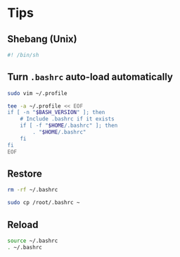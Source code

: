 # Tips

## Shebang (Unix)

```sh
#! /bin/sh
```

## Turn `.bashrc` auto-load automatically

```sh
sudo vim ~/.profile
```

```sh
tee -a ~/.profile << EOF
if [ -n "$BASH_VERSION" ]; then
    # Include .bashrc if it exists
    if [ -f "$HOME/.bashrc" ]; then
        . "$HOME/.bashrc"
    fi
fi
EOF
```

## Restore

```sh
rm -rf ~/.bashrc
```

```sh
sudo cp /root/.bashrc ~
```

## Reload

```sh
source ~/.bashrc
. ~/.bashrc
```

